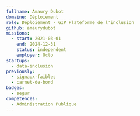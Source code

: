 ```yaml
---
fullname: Amaury Dubot
domaine: Déploiement
role: Déploiement - GIP Plateforme de l'inclusion
github: amaurydubot
missions:
  - start: 2021-03-01
    end: 2024-12-31
    status: independent
    employer: Octo
startups:
  - data-inclusion
previously:
  - signaux-faibles
  - carnet-de-bord
badges:
  - segur
competences:
  - Administration Publique
---
```

